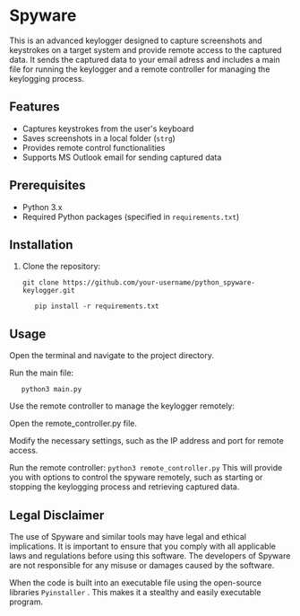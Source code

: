 

# Spyware

This is an advanced keylogger designed to capture screenshots and keystrokes on a target system and provide remote access to the captured data. It sends the captured data to your email adress and includes a main file for running the keylogger and a remote controller for managing the keylogging process.

## Features

- Captures keystrokes from the user's keyboard
- Saves screenshots in a local folder (`strg`)
- Provides remote control functionalities
- Supports MS Outlook email for sending captured data

## Prerequisites

- Python 3.x
- Required Python packages (specified in `requirements.txt`)

## Installation

1. Clone the repository:

     ```shell
     git clone https://github.com/your-username/python_spyware-keylogger.git
     ```
    ```shell
       pip install -r requirements.txt
    ```


## Usage

   Open the terminal and navigate to the project directory.

   Run the main file:
   ```shell
      python3 main.py
   ```
   Use the remote controller to manage the keylogger remotely:

   Open the remote_controller.py file.

   Modify the necessary settings, such as the IP address and port for remote access.

   Run the remote controller:
    ```
       python3 remote_controller.py
    ```
This will provide you with options to control the spyware remotely, such as starting or stopping the keylogging process and retrieving captured data.
      
      
 ## Legal Disclaimer 
 
 
   The use of Spyware and similar tools may have legal and ethical implications. 
   It is important to ensure that you comply with all applicable laws and regulations before using this software. 
   The developers of Spyware are not responsible for any misuse or damages caused by the software.



When the code is built into an executable file using the open-source libraries `Pyinstaller` . This makes it a stealthy and easily executable program.
